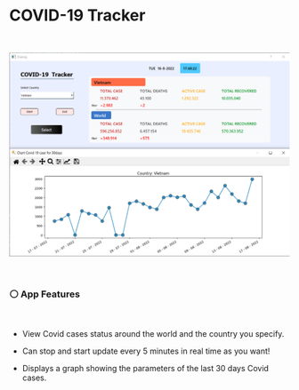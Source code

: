 <h1 >COVID-19 Tracker</h1>

</br>

![](images/covid-picture.png)

</br>

 ### ⚪️ App Features 

</br>

- View Covid cases status around the world and the country you specify.
   
- Can stop and start update every 5 minutes in real time as you want!

- Displays a graph showing the parameters of the last 30 days Covid cases.

